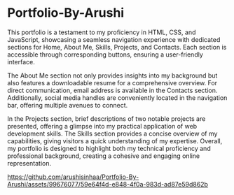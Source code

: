 # Portfolio-By-Arushi
This portfolio is a testament to my proficiency in HTML, CSS, and JavaScript, showcasing a seamless navigation experience with dedicated sections for Home, About Me, Skills, Projects, and Contacts. Each section is accessible through corresponding buttons, ensuring a user-friendly interface.

The About Me section not only provides insights into my background but also features a downloadable resume for a comprehensive overview. For direct communication, email address is available in the Contacts section. Additionally, social media handles are conveniently located in the navigation bar, offering multiple avenues to connect.

In the Projects section, brief descriptions of two notable projects are presented, offering a glimpse into my practical application of web development skills. The Skills section provides a concise overview of my capabilities, giving visitors a quick understanding of my expertise. Overall, my portfolio is designed to highlight both my technical proficiency and professional background, creating a cohesive and engaging online representation.

https://github.com/arushisinhaa/Portfolio-By-Arushi/assets/99676077/59e64f4d-e848-4f0a-983d-ad87e59d862b
